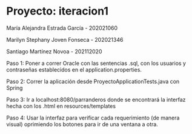 # Proyecto: iteracion1

María Alejandra Estrada García - 202021060

Marilyn Stephany Joven Fonseca - 202021346

Santiago Martínez Novoa - 202112020


Paso 1: Poner a correr Oracle con las sentencias .sql, con los usuarios y contraseñas establecidos en el application.properties.

Paso 2: Correr la aplicación desde ProyectoApplicationTests.java con Spring

Paso 3: Ir a localhost:8080/parranderos donde se encontrará la interfaz hecha con los .html en resources/templates

Paso 4: Usar la interfaz para verificar cada requerimiento (de manera visual) oprimiendo los botones para ir de una ventana a otra.
